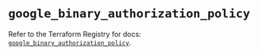 # `google_binary_authorization_policy`

Refer to the Terraform Registry for docs: [`google_binary_authorization_policy`](https://registry.terraform.io/providers/hashicorp/google/6.13.0/docs/resources/binary_authorization_policy).
